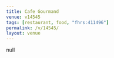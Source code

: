 ```yaml
---
title: Cafe Gourmand
venue: v14545
tags: [restaurant, food, "fhrs:411496"]
permalink: /v/14545/
layout: venue
---
```

null